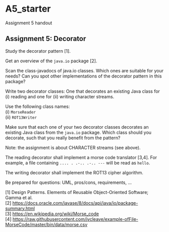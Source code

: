 # A5_starter

Assignment 5 handout

Assignment 5: Decorator
--------------------------------

Study the decorator pattern [1].

Get an overview of the ``java.io`` package [2].

Scan the class-javadocs of java.io classes. Which ones are suitable for your needs?
Can you spot other implementations of the decorator pattern in this package?

Write two decorator classes: One that decorates an existing Java class for 
(i) reading and one for (ii) writing character streams.

Use the following class names:  
(i) ``MorseReader``  
(ii) ``ROT13Writer``  

Make sure that each one of your two decorator classes decorates an existing Java class from the ``java.io`` package. Which class should you decorate, such that you really benefit from the pattern?

Note: the assignment is about CHARACTER streams (see above).

The reading decorator shall implement a morse code translator [3,4]. 
For example, a file containing ``.... . .-.. .-.. ---`` will be read as ``hello``.

The writing decorator shall implement the ROT13 cipher algorithm.



Be prepared for questions: UML, pros/cons, requirements, ...

[1] Design Patterns. Elements of Reusable Object-Oriented Software; Gamma et al.  
[2] https://docs.oracle.com/javase/8/docs/api/java/io/package-summary.html  
[3] https://en.wikipedia.org/wiki/Morse_code  
[4] https://raw.githubusercontent.com/jvcleave/example-ofFile-MorseCode/master/bin/data/morse.csv  
